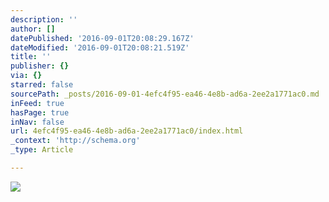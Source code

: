 ```yaml
---
description: ''
author: []
datePublished: '2016-09-01T20:08:29.167Z'
dateModified: '2016-09-01T20:08:21.519Z'
title: ''
publisher: {}
via: {}
starred: false
sourcePath: _posts/2016-09-01-4efc4f95-ea46-4e8b-ad6a-2ee2a1771ac0.md
inFeed: true
hasPage: true
inNav: false
url: 4efc4f95-ea46-4e8b-ad6a-2ee2a1771ac0/index.html
_context: 'http://schema.org'
_type: Article

---
```

![](https://the-grid-user-content.s3-us-west-2.amazonaws.com/cd0c9598-d8f7-4fb0-abad-e9256d235cf5.jpg)